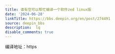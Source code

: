 ```yaml
---
title: 谁有空可以帮忙编译一个软件zed linux版
date: '2024-06-28'
linkTitle: https://bbs.deepin.org/en/post/274491
source: deepin_bbs
description:  lq 
disable_comments: true
---
```

编译地址：https
